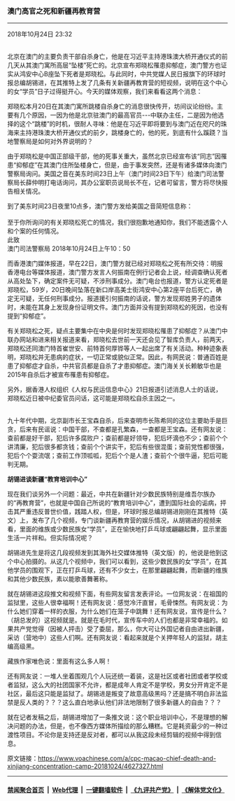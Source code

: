 ### 澳门高官之死和新疆再教育营
------------------------

<div class="published">
 <span class="date" title="中国时间">
  <time datetime="2018-10-24T23:32:21+08:00">
   2018年10月24日 23:32
  </time>
 </span>
</div>
<br/>
<div class="wsw">
 <p>
  北京在澳门的主要负责干部自杀身亡，他是在习近平主持港珠澳大桥开通仪式的前几天从其澳门寓所高层“坠楼”死亡的。北京宣布郑晓松罹患抑郁症，澳门警方也证实从鸿安中心B座坠下死者是郑晓松。与此同时，中共党媒人民日报旗下的环球时报总编胡锡进，在其推特上发了几条有关新疆再教育营的短视频，说明在这个中心的女“学员”日子过得挺开心。今天的媒体观察，我们来看看这两个消息：
 </p>
 <p>
  郑晓松本月20日在其澳门寓所跳楼自杀身亡的消息很快传开，坊间议论纷纷。主要有几个原因，一因为他是北京驻澳门的最高官员---中联办主任，二是因为他选择的这个“跳楼”的时机，很耐人寻味：他是在习近平即将要到与澳门近在咫尺的珠海来主持港珠澳大桥开通仪式的前夕，跳楼身亡的，他的死，到底有什么蹊跷？当地警察局是如何对外界说明的？
 </p>
 <p>
  由于郑晓松是中国正部级干部，他的死事关重大，虽然北京已经宣布该“同志”因罹患“抑郁症”在其澳门住所坠楼身亡，但是，由于事发突然，还是有诸多媒体向澳门警察局询问。美国之音在美东时间23日上午（澳门时间23日下午）给澳门司法警察局长薛仲明打电话询问，其办公室职员说局长不在，记者可留言，警方将尽快报告相关情况。
 </p>
 <p>
  到了美东时间23日夜里10点多，澳门警方发给美国之音简短信息称：
  <br/>
  <br/>
  至于你所询问的有关郑晓松死亡的情况，我们很抱歉地通知你，我们不能透露个人和个案的任何情况。
  <br/>
  此致
  <br/>
  澳门司法警察局 2018年10月24日上午10：50
 </p>
 <p>
  而香港澳门媒体报道，早在22日，澳门警方就已经对郑晓松之死有所交待：明报香港电台等媒体报道，澳门警方发言人何振南在例行记者会上说，经调查确认死者从高处坠下，确定案件无可疑，不涉刑事成分。澳门电台也报道，警方认定死者是郑晓松，59岁，20日晚间坠落在新口岸高美士街鸿安中心第2座平台后死亡，确定无可疑，无任何刑事成分。报道援引何振南的话说，警方发现郑姓男子的遗体时，未能在其身上发现身份证明文件。澳门方面并没有提到郑晓松的死因，也没有提到“抑郁症”。
 </p>
 <p>
  有关郑晓松之死，疑点主要集中在中央是何时发现郑晓松罹患了抑郁症？从澳门中联办网站和进来相关报道来看，郑晓松去世前一天还会见了智库负责人，前两天，郑晓松还同澳门特首崔世安、前特首何厚铧等人一起出席了有关活动。种种迹象表明，郑晓松并无患病的症状，一切正常或貌似正常。因此，有网民说：普通百姓是患了抑郁症才自杀，中共官员都是自杀了才患抑郁症。澳门海关关长赖敏华也是2015年自杀后才被宣布罹患有抑郁症。
 </p>
 <p>
  另外，据香港人权组织《人权与民运信息中心》21日报道引述消息人士的话说，郑晓松近日被中纪委官员问话，这可能是郑晓松自杀主因之一。
 </p>
 <p>
  <br/>
  九十年代中期，北京副市长王宝森自杀，后来查明市长陈希同的这位主要助手是巨贪，后来有民谣说：中国干部，不查都是孔繁森，一查都是王宝森。还有网友说：查前都是好干部，犯后许多腐败户；查前都是好领导，犯后坏滴也不少；查前个个讲清廉，犯后很多都贪钱；查前个个讲实干，犯后有些很混蛋；查前党性都很强，犯后个个耍流氓；查前工作顶呱呱，犯后个个是人渣；查前个个很牛逼，犯后可能判无期。
 </p>
 <p>
  <strong>
   胡锡进谈新疆“教育培训中心”
  </strong>
 </p>
 <p>
  现在我们谈另外一个问题：最近，中共在新疆针对少数民族特别是维吾尔族办的“再教育营”，也就是中国自己所说的“教育培训中心”，遭到国际社会的诟病，抨击其严重违反普世价值，践踏人权，但是，环球时报总编胡锡进刚刚在其推特（英文）上，发布了几个视频，专门谈新疆再教育营的娱乐情况，从胡锡进的视频来看，里面的维族或少数民族女“学员”，正在愉快地打乒乓球或翩翩起舞，显示里面生活一片祥和。但实际情况呢？
 </p>
 <p>
  胡锡进先生是将这几段视频发到其海外社交媒体推特（英文版）的，他说是他到这个中心拍摄的。从这几个视频中，我们可以看到，这些少数民族的女“学员”，在其他学员的围观下，正在打乒乓球，还有不少女士，在那里翩翩起舞，而新疆的维族和其他少数民族，素以能歌善舞著称。
 </p>
 <p>
  就在胡锡进这段推文和视频下面，有些网友留言发表评论。一位网友说：在祖国的监狱里，这些人很幸福啊！还有网友说：感觉冷汗直冒，毛骨悚然。有网友说：为什么她们穿着一样的衣服，为什么她们在笼子中跳舞！还有网友说，宣传是什么？（胡总发的）这视频就是。就是在毛时代，宣传车中的人们也都是非常幸福的。如果共产党觉得（因被人抨击）受了委屈，那么，你大可让外国记者自由进出新疆，采访（营地中）这些人们啊。还有网友说：看起来就是个关押年轻人的监狱，胡主编高级黑。
 </p>
 <p>
  藏族作家唯色说：里面有这么多人啊！
 </p>
 <p>
  还有网友说：一堆人坐着围观几个人玩还统一着装，这是社区或者社团或者学校或者监狱，这么大的社团国家不允许，都是成年人肯定不是学校，男女分开肯定不是社区，最后这只能是监狱了。胡锡进是叛变了故意高级黑吗？还是搞不明白非法监禁是反人类的？？？这么直白地承认他们非法地限制了很多新疆人的自由？？？
 </p>
 <p>
  就在记者发稿之后，胡锡进增加了一条推文说：这个职业培训中心，不是理想的解决问题的办法，但是，也不像西方媒体所描绘的那么糟糕。它是耗资最少的一种过渡性项目。不论你是支持还是反对者，都可以从我这段未经剪辑的视频中得到信息。
 </p>
 <p>
 </p>
</div>

原文链接：https://www.voachinese.com/a/cpc-macao-chief-death-and-xinjiang-concentration-camp-20181024/4627327.html


------------------------
#### [禁闻聚合首页](https://github.com/gfw-breaker/banned-news/blob/master/README.md) &nbsp;|&nbsp; [Web代理](https://github.com/gfw-breaker/open-proxy/blob/master/README.md) &nbsp;|&nbsp;  [一键翻墙软件](https://github.com/gfw-breaker/nogfw/blob/master/README.md) &nbsp;|&nbsp; [《九评共产党》](https://github.com/gfw-breaker/9ping.md/blob/master/README.md#九评之一评共产党是什么) &nbsp;|&nbsp; [《解体党文化》](https://github.com/gfw-breaker/jtdwh.md/blob/master/README.md#绪论)